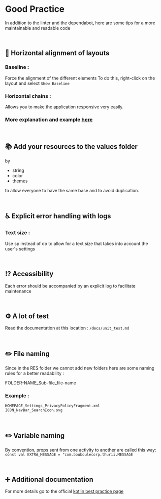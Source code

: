 # Good Practice

In addition to the linter and the dependabot, here are some tips for a more maintainable and readable code

</br>

## :straight_ruler: Horizontal alignment of layouts

### Baseline :
Force the alignment of the different elements
To do this, right-click on the layout and select `Show Baseline`

### Horizontal chains :
Allows you to make the application responsive very easily.

### **More explanation and example [here](https://developer.android.com/training/basics/firstapp/building-ui)**

</br>

## :books: Add your resources to the values folder

by
- string
- color
- themes

to allow everyone to have the same base and to avoid duplication.

</br>

## :wheelchair: Explicit error handling with logs

### Text size :
Use sp instead of dp to allow for a text size that takes into account the user's settings

</br>

## :interrobang: Accessibility 

Each error should be accompanied by an explicit log to facilitate maintenance

</br>

## ⚙️ A lot of test

Read the documentation at this location : `/docs/unit_test.md`

</br>

## :pencil2: File naming

Since in the RES folder we cannot add new folders here are some naming rules for a better readability :

FOLDER-NAME_Sub-file_file-name

### Example :
`HOMEPAGE_Settings_PrivacyPolicyFragment.xml`       
`ICON_NavBar_SearchIcon.svg`

</br>

## :pencil2: Variable naming

By convention, props sent from one activity to another are called this way:
`const val EXTRA_MESSAGE = "com.bouboulecorp.thurii.MESSAGE`

</br>

## :heavy_plus_sign: Additional documentation

For more details go to the official [kotlin best practice page](https://kotlinlang.org/docs/coding-conventions.html)
